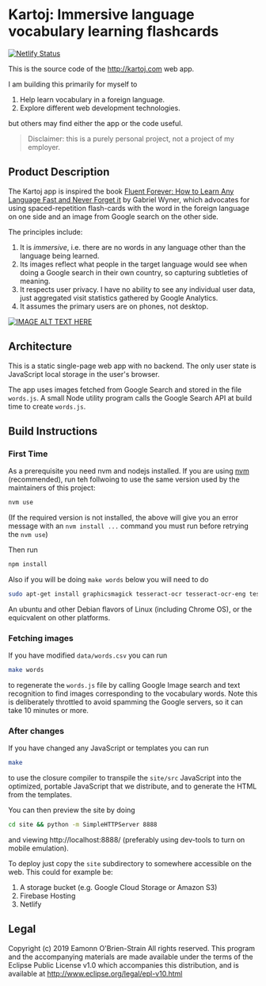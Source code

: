 # Kartoj: Immersive language vocabulary learning flashcards

[![Netlify Status][3]][4]

This is the source code of the http://kartoj.com web app.

I am building this primarily for myself to

1. Help learn vocabulary in a foreign language.
2. Explore different web development technologies.

but others may find either the app or the code useful.

> Disclaimer: this is a purely personal project, not a project of my employer.

## Product Description

The Kartoj app is inspired the book [Fluent Forever: How to Learn Any Language
Fast and Never Forget it][1] by Gabriel Wyner, which advocates for using
spaced-repetition flash-cards with the word in the foreign language on one side
and an image from Google search on the other side.

The principles include:

1. It is *immersive*, i.e. there are no words in any language other than the
   language being learned.
2. Its images reflect what people in the target language would see when doing a Google search in their own country, so capturing subtleties of meaning.
3. It respects user privacy. I have no ability to see any individual user data,
   just aggregated visit statistics gathered by Google Analytics.
4. It assumes the primary users are on phones, not desktop.

[![IMAGE ALT TEXT HERE](https://img.youtube.com/vi/aOPjr2JHLyM/0.jpg)](https://www.youtube.com/watch?v=aOPjr2JHLyM)

## Architecture

This is a static single-page web app with no backend. The only user state is JavaScript local storage in the user's browser.

The app uses images fetched from Google Search and stored in the file `words.js`. A small Node utility program calls the Google Search API at build time to create `words.js`.

## Build Instructions

### First Time

As a prerequisite you need nvm and nodejs installed. If you are using [nvm][5] (recommended), run teh follwoing to use the same version used by the maintainers of this project:

```sh
nvm use
```

(If the required version is not installed, the above will give you an error message with an `nvm install ...` command you must run before retrying the `nvm use`)

Then run

```sh
npm install
```

Also if you will be doing `make words` below you will need to do

```sh
sudo apt-get install graphicsmagick tesseract-ocr tesseract-ocr-eng tesseract-ocr-spa  tesseract-ocr-fra
```

An ubuntu and other Debian flavors of Linux (including Chrome OS), or the equicvalent on other platforms.

### Fetching images


If you have modified `data/words.csv` you can run

```sh
make words
```

to regenerate the `words.js` file by calling Google Image search and text
recognition to find images corresponding to the vocabulary words. Note this is
deliberately throttled to avoid spamming the Google servers, so it can take 10
minutes or more.

### After changes


If you have changed any JavaScript or templates you can run

```sh
make
```

to use the closure compiler to transpile the `site/src` JavaScript into the
optimized, portable JavaScript that we distribute, and to generate the HTML from the templates.

You can then preview the site by doing

```sh
cd site && python -m SimpleHTTPServer 8888
```

and viewing http://localhost:8888/ (preferably using dev-tools to turn on mobile emulation).

To deploy just copy the `site` subdirectory to somewhere accessible on the web.
This could for example be:

1. A storage bucket (e.g. Google Cloud Storage or Amazon S3)
2. Firebase Hosting
3. Netlify

## Legal

Copyright (c) 2019 Eamonn O'Brien-Strain All rights reserved. This
program and the accompanying materials are made available under the
terms of the Eclipse Public License v1.0 which accompanies this
distribution, and is available at
http://www.eclipse.org/legal/epl-v10.html

[1]: https://books.google.com/books/about/Fluent_Forever.html?id=gs1vDwAAQBAJ
[3]: https://api.netlify.com/api/v1/badges/a5cb7d45-7151-42dc-9a5d-9cc3f64bd40b/deploy-status
[4]: https://app.netlify.com/sites/hungry-rosalind-0028da/deploys
[5]: https://github.com/nvm-sh/nvm